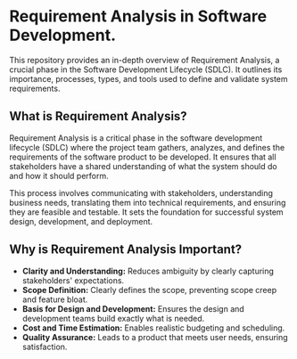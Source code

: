 # Requirement Analysis in Software Development.
This repository provides an in-depth overview of Requirement Analysis, a crucial phase in the Software Development Lifecycle (SDLC). It outlines its importance, processes, types, and tools used to define and validate system requirements.

## What is Requirement Analysis?

Requirement Analysis is a critical phase in the software development lifecycle (SDLC) where the project team gathers, analyzes, and defines the requirements of the software product to be developed. It ensures that all stakeholders have a shared understanding of what the system should do and how it should perform.

This process involves communicating with stakeholders, understanding business needs, translating them into technical requirements, and ensuring they are feasible and testable. It sets the foundation for successful system design, development, and deployment.

## Why is Requirement Analysis Important?

- **Clarity and Understanding:** Reduces ambiguity by clearly capturing stakeholders' expectations.
- **Scope Definition:** Clearly defines the scope, preventing scope creep and feature bloat.
- **Basis for Design and Development:** Ensures the design and development teams build exactly what is needed.
- **Cost and Time Estimation:** Enables realistic budgeting and scheduling.
- **Quality Assurance:** Leads to a product that meets user needs, ensuring satisfaction.
